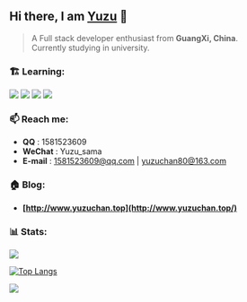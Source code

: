 ## Hi there, I am [Yuzu](http://www.yuzuchan.top/) 👋

> A Full stack developer enthusiast from **GuangXi, China**.
> <br>
> Currently studying in university.

### 🏗️ Learning:

<code><img src="https://img.shields.io/badge/typescript-%23007ACC.svg?style=for-the-badge&logo=typescript&logoColor=white"/></code>
<code><img src="https://img.shields.io/badge/vuejs-%2335495e.svg?style=for-the-badge&logo=vuedotjs&logoColor=%234FC08D"/></code>
<code><img src="https://img.shields.io/badge/node.js-6DA55F?style=for-the-badge&logo=node.js&logoColor=white"/></code>
<code><img src="https://img.shields.io/badge/nestjs-%23E0234E.svg?style=for-the-badge&logo=nestjs&logoColor=white"/></code>

### 📫 Reach me:

- **QQ** : 1581523609
- **WeChat** : Yuzu_sama
- **E-mail** : 1581523609@qq.com | yuzuchan80@163.com

### 🏠 Blog:

- **[http://www.yuzuchan.top](http://www.yuzuchan.top/)**

### 📊 Stats:

 ![](https://github-stats.rgb39.top/api?username=Yuzu-io&theme=transparent&locale=cn)
 
 [![Top Langs](https://github-stats.rgb39.top/api/top-langs/?username=Yuzu-io&theme=transparent&layout=compact&locale=cn)](https://github.com/anuraghazra/github-readme-stats)

<!--
### 📈 Activity Graph:
-->

 ![](https://activity-graph.herokuapp.com/graph?username=li-jia-nan&theme=react-dark)
 
<!--
**xiaoyu-c/xiaoyu-c** is a ✨ _special_ ✨ repository because its `README.md` (this file) appears on your GitHub profile.

Here are some ideas to get you started:

- 🔭 I’m currently working on ...
- 🌱 I’m currently learning ...
- 👯 I’m looking to collaborate on ...
- 🤔 I’m looking for help with ...
- 💬 Ask me about ...
- 📫 How to reach me: ...
- 😄 Pronouns: ...
- ⚡ Fun fact: ...
-->

